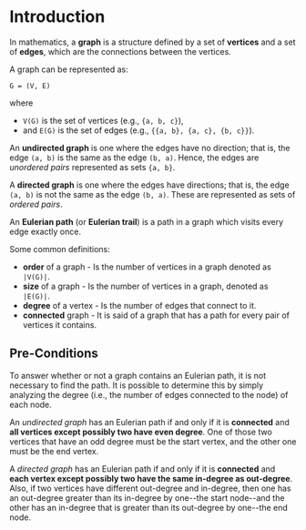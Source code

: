 # Introduction

In mathematics, a **graph** is a structure defined by a set of **vertices** and a set of **edges**, which are the connections between the vertices.

A graph can be represented as:

```
G = (V, E)
```

where 

- `V(G)` is the set of vertices (e.g., `{a, b, c}`),
- and `E(G)` is the set of edges (e.g., `{{a, b}, {a, c}, {b, c}}`).

An **undirected graph** is one where the edges have no direction; that is, the edge `(a, b)` is the same as the edge `(b, a)`. Hence, the edges are *unordered pairs* represented as sets `{a, b}`.

A **directed graph** is one where the edges have directions; that is, the edge `(a, b)` is not the same as the edge `(b, a)`. These are represented as sets of *ordered pairs*.

An **Eulerian path** (or **Eulerian trail**) is a path in a graph which visits every edge exactly once.

Some common definitions:

- **order** of a graph   - Is the number of vertices in a graph denoted as `|V(G)|`.
- **size** of a graph    - Is the number of vertices in a graph, denoted as `|E(G)|`.
- **degree** of a vertex - Is the number of edges that connect to it.
- **connected** graph    - It is said of a graph that has a path for every pair of vertices it contains.

## Pre-Conditions

To answer whether or not a graph contains an Eulerian path, it is not necessary to find the path. It is possible to determine this by simply analyzing the degree (i.e., the number of edges connected to the node) of each node.

An *undirected graph* has an Eulerian path if and only if it is **connected** and **all vertices except possibly two have even degree**. One of those two vertices that have an odd degree must be the start vertex, and the other one must be the end vertex.

A *directed graph* has an Eulerian path if and only if it is **connected** and **each vertex except possibly two have the same in-degree as out-degree**. Also, if two vertices have different out-degree and in-degree, then one has an out-degree greater than its in-degree by one--the start node--and the other has an in-degree that is greater than its out-degree by one--the end node.
